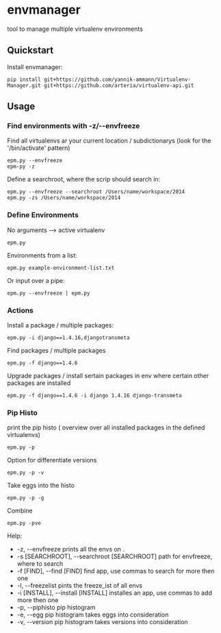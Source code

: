 # envmanager

tool to manage multiple virtualenv environments



## Quickstart

Install envmanager:

    pip install git+https://github.com/yannik-ammann/Virtualenv-Manager.git git+https://github.com/arteria/virtualenv-api.git
    


## Usage

### Find environments with -z/--envfreeze

Find all virtualenvs ar your current location / subdictionarys (look for the '/bin/activate' pattern)

    epm.py --envfreeze
    epm-py -z
    
Define a searchroot, where the scrip should search in:

    epm.py --envfreeze --searchroot /Users/name/workspace/2014
    epm.py -zs /Users/name/workspace/2014

### Define Environments

No arguments --> active virtualenv

    epm.py

Environments from a list:

    epm.py example-environment-list.txt
    
Or input over a pipe:

    epm.py --envfreeze | epm.py
    
### Actions

Install a package / multiple packages:

    epm.py -i django==1.4.16,djangotransmeta
    
Find packages / multiple packages

    epm.py -f django==1.4.6
    
Upgrade packages / install sertain packages in env where certain other packages are installed

    epm.py -f django==1.4.6 -i django 1.4.16 django-transmeta
    
### Pip Histo

print the pip histo ( overview over all installed packages in the defined virtualenvs)

    epm.py -p
    
Option for differentiate versions

    epm.py -p -v
    
Take eggs into the histo

    epm.py -p -g
    
Combine

    epm.py -pve
    
Help:

*  -z, --envfreeze       prints all the envs on .
*  -s [SEARCHROOT], --searchroot [SEARCHROOT]   path for envfreeze, where to search
*  -f [FIND], --find [FIND]  find app, use commas to search for more then one
*  -l, --freezelist      pints the freeze_ist of all envs
*  -i [INSTALL], --install [INSTALL] installes an app, use commas to add more then one
*  -p, --piphisto        pip histogram
*  -e, --egg             pip histogram takes eggs into consideration
*  -v, --version         pip histogram takes versions into consideration 
    
    
    
    
    
    